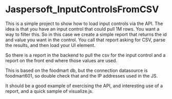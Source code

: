 # Jaspersoft_InputControlsFromCSV

This is a simple project to show how to load input controls via the API.
The idea is that you have an input control that could pull 1M rows. You want a way to filter this.
So in this case we create a simple report that returns the id and value you want in the control.
You call that report asking for CSV, parse the results, and then load your UI element.

So there is a report in the backend to pull the csv for the input control and a report on the front end where those values are used.

This is based on the foodmart db, but the connection datasource is foodmart601, so double check that and the IP addresses used in the JS.

It should be a good example of exercising the API, and interesting use of a report, and a quick sample of visualize.js.
